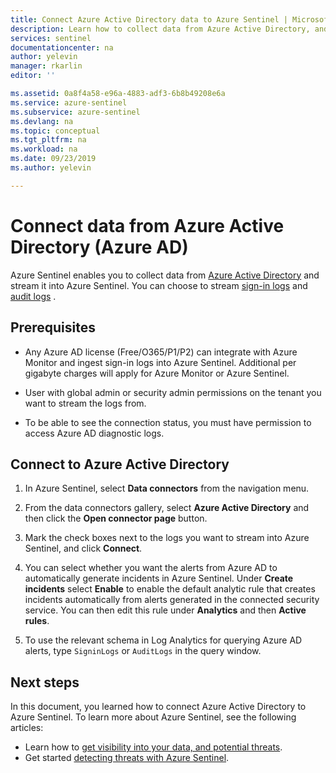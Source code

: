 ```yaml
---
title: Connect Azure Active Directory data to Azure Sentinel | Microsoft Docs
description: Learn how to collect data from Azure Active Directory, and stream Azure AD sign-in logs and audit logs into Azure Sentinel.
services: sentinel
documentationcenter: na
author: yelevin
manager: rkarlin
editor: ''

ms.assetid: 0a8f4a58-e96a-4883-adf3-6b8b49208e6a
ms.service: azure-sentinel
ms.subservice: azure-sentinel
ms.devlang: na
ms.topic: conceptual
ms.tgt_pltfrm: na
ms.workload: na
ms.date: 09/23/2019
ms.author: yelevin

---
```

# Connect data from Azure Active Directory (Azure AD)



Azure Sentinel enables you to collect data from [Azure Active Directory](../active-directory/fundamentals/active-directory-whatis.md) and stream it into Azure Sentinel. You can choose to stream  [sign-in logs](../active-directory/reports-monitoring/concept-sign-ins.md) and [audit logs](../active-directory/reports-monitoring/concept-audit-logs.md) .

## Prerequisites

- Any Azure AD license (Free/O365/P1/P2) can integrate with Azure Monitor and ingest sign-in logs into Azure Sentinel. Additional per gigabyte charges will apply for Azure Monitor or Azure Sentinel.

- User with global admin or security admin permissions on the tenant you want to stream the logs from.

- To be able to see the connection status, you must have permission to access Azure AD diagnostic logs. 


## Connect to Azure Active Directory

1. In Azure Sentinel, select **Data connectors** from the navigation menu.

1. From the data connectors gallery, select **Azure Active Directory** and then click the **Open connector page** button.

1. Mark the check boxes next to the logs you want to stream into Azure Sentinel, and click **Connect**.

1. You can select whether you want the alerts from Azure AD to automatically generate incidents in Azure Sentinel. Under **Create incidents** select **Enable** to enable the default analytic rule that creates incidents automatically from alerts generated in the connected security service. You can then edit this rule under **Analytics** and then **Active rules**.

1. To use the relevant schema in Log Analytics for querying Azure AD alerts, type `SigninLogs` or `AuditLogs` in the query window.




## Next steps
In this document, you learned how to connect Azure Active Directory to Azure Sentinel. To learn more about Azure Sentinel, see the following articles:
- Learn how to [get visibility into your data, and potential threats](quickstart-get-visibility.md).
- Get started [detecting threats with Azure Sentinel](tutorial-detect-threats-built-in.md).
